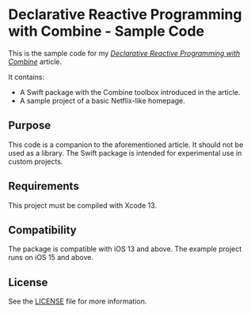 # Declarative Reactive Programming with Combine - Sample Code

This is the sample code for my [_Declarative Reactive Programming with Combine_](https://defagos.github.io/declarative_reactive_programming_with_combine/) article.

It contains:

- A Swift package with the Combine toolbox introduced in the article.
- A sample project of a basic Netflix-like homepage.

## Purpose

This code is a companion to the aforementioned article. It should not be used as a library. The Swift package is intended for experimental use in custom projects.

## Requirements

This project must be compiled with Xcode 13.

## Compatibility

The package is compatible with iOS 13 and above. The example project runs on iOS 15 and above.

## License

See the [LICENSE](LICENSE) file for more information.